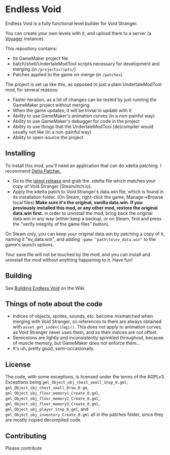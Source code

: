 # Endless Void
Endless Void is a fully functional level builder for Void Stranger. 

You can create your own levels with it, and upload them to a server (a [Voyager](https://github.com/hexfae/voyager) instance).

This repository contains:
- Its GameMaker project file
- batch/shell/UndertaleModTool scripts necessary for development and merging (in `/projectscripts/`)
- Patches applied to the game on-merge (in `/patches`).

The project is set up like this, as opposed to just a plain UndertaleModTool mod, for several reasons:
- Faster iteration, as a lot of changes can be tested by just running the GameMaker project without merging
- When the game updates, it will be trivial to update with it
- Ability to use GameMaker's animation curves (in a non-painful way)
- Ability to use GameMaker's debugger for code in the project
- Ability to use things that the UndertaleModTool (de)compiler would usually not like (in a non-painful way)
- Ability to open-source the project

## Installing
To install this mod, you'll need an application that can do xdelta patching. I recommend [Delta Patcher.](https://www.romhacking.net/utilities/704/)

- Go to the [latest release](https://github.com/Skirlez/void-stranger-endless-void/releases/latest) and grab the .xdelta file which matches your copy of Void Stranger (Steam/itch.io).
- Apply the xdelta patch to Void Stranger's data.win file, which is found in its installation folder.  (On Steam, right-click the game, Manage->Browse local files) **Make sure it's the original, vanilla data.win. If you previously installed this mod, or any other mod, restore the original data.win first.** in order to uninstall the mod, bring back the original data.win in any way (either keep a backup, or on Steam, find and press the "verify integrity of the game files" button).


On Steam only, you can keep your original data.win by patching a copy of it, naming it "ev_data.win", and adding `-game "path\to\ev_data.win"` to the game's launch options.

Your save file will not be touched by the mod, and you can install and uninstall the mod without anything happening to it. Have fun!

## Building
See [Building Endless Void](https://github.com/Skirlez/void-stranger-endless-void/wiki/Building-Endless-Void-(Windows)) on the Wiki

## Things of note about the code
- Indices of objects, sprites, sounds, etc. become mismatched when merging with Void Stranger, so references to them are always obtained with `asset_get_index()`/`agi()`.
This does not apply to animation curves, as Void Stranger never uses them, and so their indices are not offset.
- Semicolons are lightly and inconsistently sprinkled throughout, because of muscle memory, but GameMaker does not enforce them...
- It's uh, pretty good, semi-occasionally.

## License
The code, with some exceptions, is licensed under the terms of the AGPLv3.
Exceptions being `gml_Object_obj_chest_small_Step_0.gml`, `gml_Object_obj_chest_small_Draw_0.gm`, `gml_Object_obj_floor_memory1_Create_0.gml`, `gml_Object_obj_floor_memory2_Create_0.gml`, `gml_Object_obj_floor_memory3_Create_0.gml`, `gml_Object_obj_player_Step_0.gml`, and `gml_Object_obj_inventory_Create_0.gml`
all in the patches folder, since they are mostly copied decompiled code.

## Contributing
Please contribute
